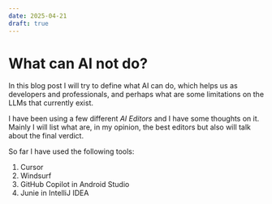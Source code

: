 ```yaml
---
date: 2025-04-21
draft: true
---
```

# What can AI not do?
In this blog post I will try to define what AI can do, which helps us as developers and professionals, and perhaps what
are some limitations on the LLMs that currently exist.

I have been using a few different _AI Editors_ and I have some thoughts on it. Mainly I will list what are, in my
opinion, the best editors but also will talk about the final verdict.

So far I have used the following tools:
1. Cursor
2. Windsurf
3. GitHub Copilot in Android Studio
4. Junie in IntelliJ IDEA
